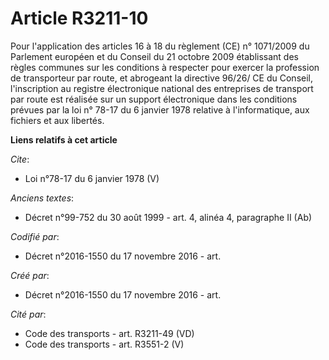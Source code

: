# Article R3211-10

Pour l'application des articles 16 à 18 du règlement (CE) n° 1071/2009 du Parlement européen et du Conseil du 21 octobre 2009
établissant des règles communes sur les conditions à respecter pour exercer la profession de transporteur par route, et
abrogeant la directive 96/26/ CE du Conseil, l'inscription au registre électronique national des entreprises de transport par
route est réalisée sur un support électronique dans les conditions prévues par la loi n° 78-17 du 6 janvier 1978 relative à
l'informatique, aux fichiers et aux libertés.

**Liens relatifs à cet article**

_Cite_:

  - Loi n°78-17 du 6 janvier 1978 (V)

_Anciens textes_:

  - Décret n°99-752 du 30 août 1999 - art. 4, alinéa 4, paragraphe II  (Ab)

_Codifié par_:

  - Décret n°2016-1550 du 17 novembre 2016 - art.

_Créé par_:

  - Décret n°2016-1550 du 17 novembre 2016 - art.

_Cité par_:

  - Code des transports - art. R3211-49 (VD)
  - Code des transports - art. R3551-2 (V)
